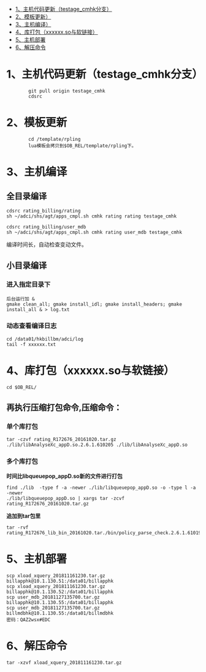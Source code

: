 <!-- GFM-TOC -->
* [1、主机代码更新（testage_cmhk分支）](#1主机代码更新（testage_cmhk分支）)
* [2、模板更新）](#2模板更新)
* [3、主机编译）](#3主机编译)
* [4、库打包（xxxxxx.so与软链接）](#4库打包（xxxxxx.so与软链接）)
* [5、主机部署](#5主机部署)
* [6、解压命令](#6解压命令)
<!-- GFM-TOC -->


# 1、主机代码更新（testage_cmhk分支）
```
        git pull origin testage_cmhk
        cdsrc
```

# 2、模板更新
```
        cd /template/rpling
        lua模板会拷贝到$OB_REL/template/rpling下。
```

# 3、主机编译
## 全目录编译
```
cdsrc rating_billing/rating
sh ~/adci/shs/agt/apps_cmpl.sh cmhk rating rating testage_cmhk

cdsrc rating_billing/user_mdb
sh ~/adci/shs/agt/apps_cmpl.sh cmhk rating user_mdb testage_cmhk
```
编译时间长，自动检查变动文件。
        
## 小目录编译
### 进入指定目录下
```
后台运行加 &
gmake clean_all; gmake install_idl; gmake install_headers; gmake install_all & > log.txt
```
### 动态查看编译日志
```
cd /data01/hkbillbm/adci/log
tail -f xxxxxx.txt
```

# 4、库打包（xxxxxx.so与软链接）
```
cd $OB_REL/
```
## 再执行压缩打包命令,压缩命令：
### 单个库打包
```
tar -czvf rating_R172676_20161020.tar.gz ./lib/libAnalyseXc_appD.so.2.6.1.610205 ./lib/libAnalyseXc_appD.so
```
### 多个库打包
**时间比libqueuepop_appD.so新的文件进行打包**
```
find ./lib  -type f -a -newer ./lib/libqueuepop_appD.so -o -type l -a -newer 
./lib/libqueuepop_appD.so | xargs tar -zcvf  rating_R172676_20161020.tar.gz
```

**追加到tar包里**
```
tar -rvf rating_R172676_lib_bin_20161020.tar./bin/policy_parse_check.2.6.1.610195
```

# 5、主机部署
```
scp xload_xquery_201811161230.tar.gz billapphk@10.1.130.51:/data01/billapphk
scp xload_xquery_201811161230.tar.gz billapphk@10.1.130.52:/data01/billapphk
scp user_mdb_20181127135700.tar.gz billapphk@10.1.130.55:/data01/billapphk
scp user_mdb_20181127135700.tar.gz billmdbhk@10.1.130.55:/data01/billmdbhk
密码：QAZ2wsx#EDC
```

# 6、解压命令
```
tar -xzvf xload_xquery_201811161230.tar.gz
```
